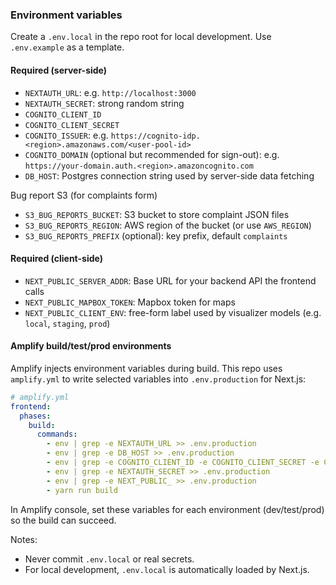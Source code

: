 ### Environment variables

Create a `.env.local` in the repo root for local development. Use `.env.example` as a template.

#### Required (server-side)

- `NEXTAUTH_URL`: e.g. `http://localhost:3000`
- `NEXTAUTH_SECRET`: strong random string
- `COGNITO_CLIENT_ID`
- `COGNITO_CLIENT_SECRET`
- `COGNITO_ISSUER`: e.g. `https://cognito-idp.<region>.amazonaws.com/<user-pool-id>`
- `COGNITO_DOMAIN` (optional but recommended for sign-out): e.g. `https://your-domain.auth.<region>.amazoncognito.com`
- `DB_HOST`: Postgres connection string used by server-side data fetching

Bug report S3 (for complaints form)
- `S3_BUG_REPORTS_BUCKET`: S3 bucket to store complaint JSON files
- `S3_BUG_REPORTS_REGION`: AWS region of the bucket (or use `AWS_REGION`)
- `S3_BUG_REPORTS_PREFIX` (optional): key prefix, default `complaints`

#### Required (client-side)

- `NEXT_PUBLIC_SERVER_ADDR`: Base URL for your backend API the frontend calls
- `NEXT_PUBLIC_MAPBOX_TOKEN`: Mapbox token for maps
- `NEXT_PUBLIC_CLIENT_ENV`: free-form label used by visualizer models (e.g. `local`, `staging`, `prod`)

#### Amplify build/test/prod environments

Amplify injects environment variables during build. This repo uses `amplify.yml` to write selected variables into `.env.production` for Next.js:

```yaml
# amplify.yml
frontend:
  phases:
    build:
      commands:
        - env | grep -e NEXTAUTH_URL >> .env.production
        - env | grep -e DB_HOST >> .env.production
        - env | grep -e COGNITO_CLIENT_ID -e COGNITO_CLIENT_SECRET -e COGNITO_ISSUER >> .env.production
        - env | grep -e NEXTAUTH_SECRET >> .env.production
        - env | grep -e NEXT_PUBLIC_ >> .env.production
        - yarn run build
```

In Amplify console, set these variables for each environment (dev/test/prod) so the build can succeed.

Notes:
- Never commit `.env.local` or real secrets.
- For local development, `.env.local` is automatically loaded by Next.js.

